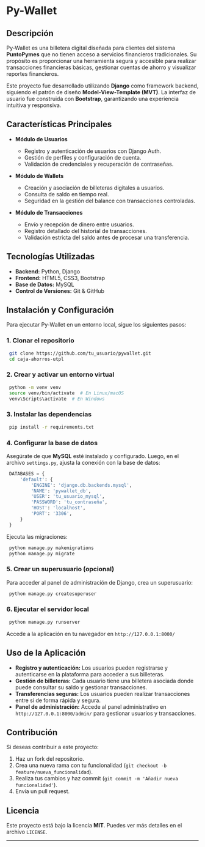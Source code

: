 # Py-Wallet

## Descripción
Py-Wallet es una billetera digital diseñada para clientes del sistema **PuntoPymes** que no tienen acceso a servicios financieros tradicionales. Su propósito es proporcionar una herramienta segura y accesible para realizar transacciones financieras básicas, gestionar cuentas de ahorro y visualizar reportes financieros.

Este proyecto fue desarrollado utilizando **Django** como framework backend, siguiendo el patrón de diseño **Model-View-Template (MVT)**. La interfaz de usuario fue construida con **Bootstrap**, garantizando una experiencia intuitiva y responsiva.

## Características Principales
- **Módulo de Usuarios**
  - Registro y autenticación de usuarios con Django Auth.
  - Gestión de perfiles y configuración de cuenta.
  - Validación de credenciales y recuperación de contraseñas.

- **Módulo de Wallets**
  - Creación y asociación de billeteras digitales a usuarios.
  - Consulta de saldo en tiempo real.
  - Seguridad en la gestión del balance con transacciones controladas.

- **Módulo de Transacciones**
  - Envío y recepción de dinero entre usuarios.
  - Registro detallado del historial de transacciones.
  - Validación estricta del saldo antes de procesar una transferencia.

## Tecnologías Utilizadas
- **Backend:** Python, Django
- **Frontend:** HTML5, CSS3, Bootstrap
- **Base de Datos:** MySQL
- **Control de Versiones:** Git & GitHub

## Instalación y Configuración
Para ejecutar Py-Wallet en un entorno local, sigue los siguientes pasos:

### 1. Clonar el repositorio
```sh
 git clone https://github.com/tu_usuario/pywallet.git
 cd caja-ahorros-utpl
```

### 2. Crear y activar un entorno virtual
```sh
 python -m venv venv
 source venv/bin/activate  # En Linux/macOS
 venv\Scripts\activate  # En Windows
```

### 3. Instalar las dependencias
```sh
 pip install -r requirements.txt
```

### 4. Configurar la base de datos
Asegúrate de que **MySQL** esté instalado y configurado. Luego, en el archivo `settings.py`, ajusta la conexión con la base de datos:
```python
 DATABASES = {
     'default': {
         'ENGINE': 'django.db.backends.mysql',
         'NAME': 'pywallet_db',
         'USER': 'tu_usuario_mysql',
         'PASSWORD': 'tu_contraseña',
         'HOST': 'localhost',
         'PORT': '3306',
     }
 }
```

Ejecuta las migraciones:
```sh
 python manage.py makemigrations
 python manage.py migrate
```

### 5. Crear un superusuario (opcional)
Para acceder al panel de administración de Django, crea un superusuario:
```sh
 python manage.py createsuperuser
```

### 6. Ejecutar el servidor local
```sh
 python manage.py runserver
```
Accede a la aplicación en tu navegador en `http://127.0.0.1:8000/`

## Uso de la Aplicación
- **Registro y autenticación:** Los usuarios pueden registrarse y autenticarse en la plataforma para acceder a sus billeteras.
- **Gestión de billeteras:** Cada usuario tiene una billetera asociada donde puede consultar su saldo y gestionar transacciones.
- **Transferencias seguras:** Los usuarios pueden realizar transacciones entre sí de forma rápida y segura.
- **Panel de administración:** Accede al panel administrativo en `http://127.0.0.1:8000/admin/` para gestionar usuarios y transacciones.

## Contribución
Si deseas contribuir a este proyecto:
1. Haz un fork del repositorio.
2. Crea una nueva rama con tu funcionalidad (`git checkout -b feature/nueva_funcionalidad`).
3. Realiza tus cambios y haz commit (`git commit -m 'Añadir nueva funcionalidad'`).
4. Envía un pull request.

## Licencia
Este proyecto está bajo la licencia **MIT**. Puedes ver más detalles en el archivo `LICENSE`.

---

